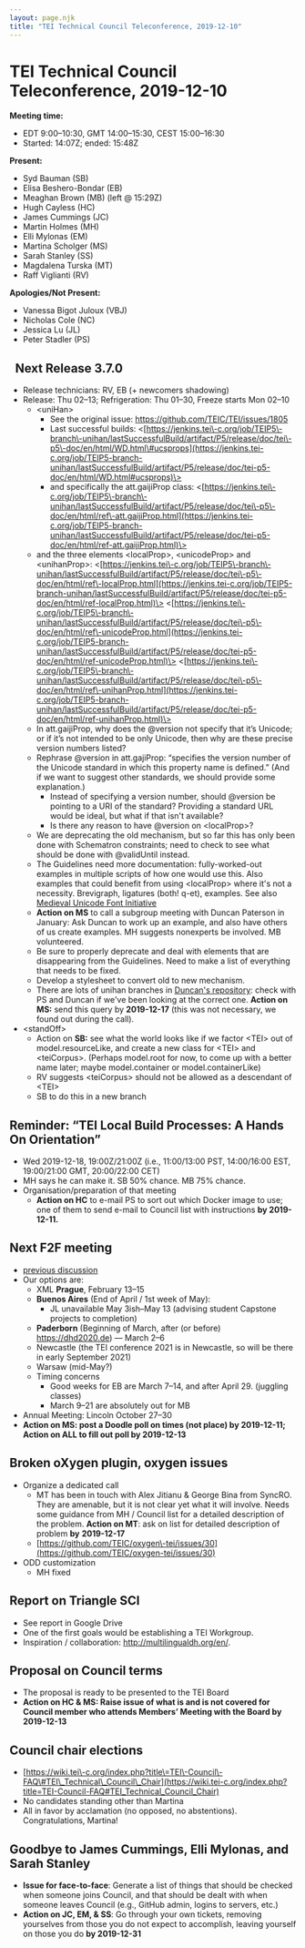 ```yaml
---
layout: page.njk
title: "TEI Technical Council Teleconference, 2019-12-10"
---
```

# TEI Technical Council Teleconference, 2019-12-10
**Meeting time:**


* EDT 9:00–10:30, GMT 14:00–15:30, CEST 15:00–16:30
* Started: 14:07Z; ended: 15:48Z


**Present:**
* Syd Bauman (SB)
* Elisa Beshero\-Bondar (EB)
* Meaghan Brown (MB) (left @ 15:29Z)
* Hugh Cayless (HC)
* James Cummings (JC)
* Martin Holmes (MH)
* Elli Mylonas (EM)
* Martina Scholger (MS)
* Sarah Stanley (SS)
* Magdalena Turska (MT)
* Raff Viglianti (RV)


**Apologies/Not Present:**
* Vanessa Bigot Juloux (VBJ)
* Nicholas Cole (NC)
* Jessica Lu (JL)
* Peter Stadler (PS)


 
Next Release 3\.7\.0
--------------------


* Release technicians: RV, EB (\+ newcomers shadowing)
* Release: Thu 02–13; Refrigeration: Thu 01–30, Freeze starts Mon 02–10
	+ \<uniHan\>
		- See the original issue: <https://github.com/TEIC/TEI/issues/1805>
		- Last successful builds:
		\<[https://jenkins.tei\-c.org/job/TEIP5\-branch\-unihan/lastSuccessfulBuild/artifact/P5/release/doc/tei\-p5\-doc/en/html/WD.html\#ucsprops](https://jenkins.tei-c.org/job/TEIP5-branch-unihan/lastSuccessfulBuild/artifact/P5/release/doc/tei-p5-doc/en/html/WD.html#ucsprops)\>
		- and specifically the att.gaijiProp class: \<[https://jenkins.tei\-c.org/job/TEIP5\-branch\-unihan/lastSuccessfulBuild/artifact/P5/release/doc/tei\-p5\-doc/en/html/ref\-att.gaijiProp.html](https://jenkins.tei-c.org/job/TEIP5-branch-unihan/lastSuccessfulBuild/artifact/P5/release/doc/tei-p5-doc/en/html/ref-att.gaijiProp.html)\>
	+ and the three elements \<localProp\>, \<unicodeProp\> and \<unihanProp\>:
	\<[https://jenkins.tei\-c.org/job/TEIP5\-branch\-unihan/lastSuccessfulBuild/artifact/P5/release/doc/tei\-p5\-doc/en/html/ref\-localProp.html](https://jenkins.tei-c.org/job/TEIP5-branch-unihan/lastSuccessfulBuild/artifact/P5/release/doc/tei-p5-doc/en/html/ref-localProp.html)\>
	\<[https://jenkins.tei\-c.org/job/TEIP5\-branch\-unihan/lastSuccessfulBuild/artifact/P5/release/doc/tei\-p5\-doc/en/html/ref\-unicodeProp.html](https://jenkins.tei-c.org/job/TEIP5-branch-unihan/lastSuccessfulBuild/artifact/P5/release/doc/tei-p5-doc/en/html/ref-unicodeProp.html)\>
	\<[https://jenkins.tei\-c.org/job/TEIP5\-branch\-unihan/lastSuccessfulBuild/artifact/P5/release/doc/tei\-p5\-doc/en/html/ref\-unihanProp.html](https://jenkins.tei-c.org/job/TEIP5-branch-unihan/lastSuccessfulBuild/artifact/P5/release/doc/tei-p5-doc/en/html/ref-unihanProp.html)\>
	+ In att.gaijiProp, why does the @version not specify that it’s Unicode; or if it’s not intended to be only Unicode, then why are these precise version numbers listed?
	+ Rephrase @version in att.gajiProp: “specifies the version number of  the Unicode standard in which this property name is defined.” (And if we want to suggest other standards, we should provide some explanation.)
		- Instead of specifying a version number, should @version be pointing to a URI of the standard? Providing a standard URL would be ideal, but what if that isn't available?
		- Is there any reason to have @version on \<localProp\>?
	+ We are deprecating the old mechanism, but so far this has only been done with Schematron constraints; need to check to see what should be done with @validUntil instead.
	+ The Guidelines need more documentation: fully\-worked\-out examples in multiple scripts of how one would use this. Also examples that could benefit from using \<localProp\> where it's not a necessity. Brevigraph, ligatures (both! q\-et), examples. See also [Medieval Unicode Font Initiative](https://skaldic.abdn.ac.uk/m.php?p=mufi)
	+ **Action on MS** to call a subgroup meeting with Duncan Paterson in January: Ask Duncan to work up an example, and also have others of us create examples. MH suggests nonexperts be involved. MB volunteered.
	+ Be sure to properly deprecate and deal with elements that are disappearing from the Guidelines. Need to make a list of everything that needs to be fixed.
	+ Develop a stylesheet to convert old to new mechanism.
	+ There are lots of unihan branches in [Duncan's repository](https://github.com/duncdrum/TEI): check with PS and Duncan if we've been looking at the correct one. **Action on MS:** send this query by **2019\-12\-17** (this was not necessary, we found out during the call).
* \<standOff\>
	+ Action on **SB:** see what the world looks like if we factor \<TEI\> out of model.resourceLike, and create a new class for \<TEI\> and \<teiCorpus\>. (Perhaps model.root for now, to come up with a better name later; maybe model.container or model.containerLike)
	+ RV suggests \<teiCorpus\> should not be allowed as a descendant of \<TEI\>
	+ SB to do this in a new branch


Reminder: “TEI Local Build Processes: A Hands On Orientation”
-------------------------------------------------------------


* Wed 2019\-12\-18, 19:00Z/21:00Z (i.e., 11:00/13:00 PST, 14:00/16:00 EST, 19:00/21:00 GMT, 20:00/22:00 CET)
* MH says he can make it. SB 50% chance. MB 75% chance.
* Organisation/preparation of that meeting
	+ **Action on HC** to e\-mail PS to sort out which Docker image to use; one of them to send e\-mail to Council list with instructions **by 2019\-12\-11\.**


Next F2F meeting
----------------


* [previous discussion](https://tei-c.org/activities/council/meetings/tei-technical-council-teleconference-2019-11-19/)
* Our options are:
	+ XML **Prague**, February 13–15
	+ **Buenos Aires** (End of April / 1st week of May):
		- JL unavailable May 3ish–May 13 (advising student Capstone projects to completion)
	+ **Paderborn** (Beginning of March, after (or before) [https://dhd2020\.de](https://dhd2020.de)) — March 2–6
	+ Newcastle (the TEI conference 2021 is in Newcastle, so will be there in early September 2021\)
	+ Warsaw (mid\-May?)
	+ Timing concerns
		- Good weeks for EB are March 7–14, and after April 29\. (juggling classes)
		- March 9–21 are absolutely out for MB
* Annual Meeting: Lincoln October 27–30
* **Action on MS: post a Doodle poll on times (not place) by 2019\-12\-11; Action on ALL to fill out poll by 2019\-12\-13**


Broken oXygen plugin, oxygen issues
-----------------------------------


* Organize a dedicated call
	+ MT has been in touch with Alex Jitianu \& George Bina from SyncRO. They are amenable, but it is not clear yet what it will involve. Needs some guidance from MH / Council list for a detailed description of the problem. **Action on MT**: ask on list for detailed description of problem **by** **2019\-12\-17**
	+ [https://github.com/TEIC/oxygen\-tei/issues/30](https://github.com/TEIC/oxygen-tei/issues/30)
* ODD customization
	+ MH fixed


Report on Triangle SCI
----------------------


* See report in Google Drive
* One of the first goals would be establishing a TEI Workgroup.
* Inspiration / collaboration: <http://multilingualdh.org/en/>.


Proposal on Council terms
-------------------------


* The proposal is ready to be presented to the TEI Board
* **Action on HC \& MS: Raise issue of what is and is not covered for Council member who attends Members’ Meeting with the Board by 2019\-12\-13**


Council chair elections
-----------------------


* [https://wiki.tei\-c.org/index.php?title\=TEI\-Council\-FAQ\#TEI\_Technical\_Council\_Chair](https://wiki.tei-c.org/index.php?title=TEI-Council-FAQ#TEI_Technical_Council_Chair)
* No candidates standing other than Martina
* All in favor by acclamation (no opposed, no abstentions). Congratulations, Martina!


Goodbye to James Cummings, Elli Mylonas, and Sarah Stanley
----------------------------------------------------------


* **Issue for face\-to\-face**: Generate a list of things that should be checked when someone joins Council, and that should be dealt with when someone leaves Council (e.g., GitHub admin, logins to servers, etc.)
* **Action on JC, EM, \& SS**: Go through your own tickets, removing yourselves from those you do not expect to accomplish, leaving yourself on those you do **by 2019\-12\-31**


 